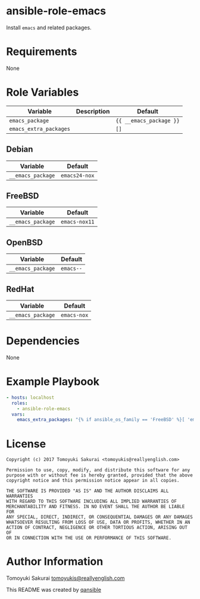 # ansible-role-emacs

Install `emacs` and related packages.

# Requirements

None

# Role Variables

| Variable | Description | Default |
|----------|-------------|---------|
| `emacs_package` | | `{{ __emacs_package }}` |
| `emacs_extra_packages` | | `[]` |


## Debian

| Variable | Default |
|----------|---------|
| `__emacs_package` | `emacs24-nox` |

## FreeBSD

| Variable | Default |
|----------|---------|
| `__emacs_package` | `emacs-nox11` |

## OpenBSD

| Variable | Default |
|----------|---------|
| `__emacs_package` | `emacs--` |

## RedHat

| Variable | Default |
|----------|---------|
| `__emacs_package` | `emacs-nox` |

# Dependencies

None

# Example Playbook

```yaml
- hosts: localhost
  roles:
    - ansible-role-emacs
  vars:
    emacs_extra_packages: "{% if ansible_os_family == 'FreeBSD' %}[ 'emacs-lisp-intro' ]{% elif ansible_os_family == 'Debian' %}[ 'emacs-goodies-el' ]{% elif ansible_os_family == 'OpenBSD' %}[ 'emacs-el' ]{% elif ansible_os_family == 'RedHat' %}[ 'emacs-git-el' ]{% endif %}"
```

# License

```
Copyright (c) 2017 Tomoyuki Sakurai <tomoyukis@reallyenglish.com>

Permission to use, copy, modify, and distribute this software for any
purpose with or without fee is hereby granted, provided that the above
copyright notice and this permission notice appear in all copies.

THE SOFTWARE IS PROVIDED "AS IS" AND THE AUTHOR DISCLAIMS ALL WARRANTIES
WITH REGARD TO THIS SOFTWARE INCLUDING ALL IMPLIED WARRANTIES OF
MERCHANTABILITY AND FITNESS. IN NO EVENT SHALL THE AUTHOR BE LIABLE FOR
ANY SPECIAL, DIRECT, INDIRECT, OR CONSEQUENTIAL DAMAGES OR ANY DAMAGES
WHATSOEVER RESULTING FROM LOSS OF USE, DATA OR PROFITS, WHETHER IN AN
ACTION OF CONTRACT, NEGLIGENCE OR OTHER TORTIOUS ACTION, ARISING OUT OF
OR IN CONNECTION WITH THE USE OR PERFORMANCE OF THIS SOFTWARE.
```

# Author Information

Tomoyuki Sakurai <tomoyukis@reallyenglish.com>

This README was created by [qansible](https://github.com/trombik/qansible)
